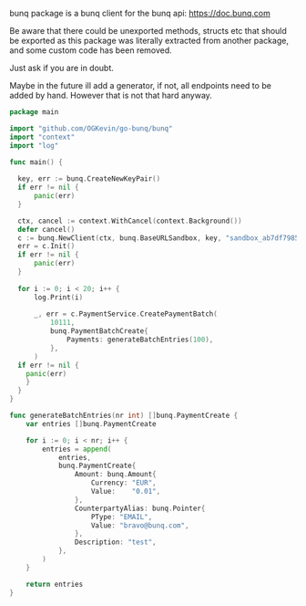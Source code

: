 bunq package is a bunq client for the bunq api: https://doc.bunq.com

Be aware that there could be unexported methods, structs etc that should be exported
as this package was literally extracted from another package, and some custom code has been removed.

Just ask if you are in doubt.

Maybe in the future ill add a generator, if not, all endpoints need to be added by hand. However that is not that hard anyway. 

```go
package main

import "github.com/OGKevin/go-bunq/bunq"
import "context"
import "log"

func main() {
    	
  key, err := bunq.CreateNewKeyPair()
  if err != nil {
      panic(err)
  }

  ctx, cancel := context.WithCancel(context.Background())
  defer cancel()
  c := bunq.NewClient(ctx, bunq.BaseURLSandbox, key, "sandbox_ab7df7985a66133b1abecf42871801edaafe5bc51ef9769f5a032876")
  err = c.Init()
  if err != nil {
      panic(err)
  }
  
  for i := 0; i < 20; i++ {
      log.Print(i)
  
      _, err = c.PaymentService.CreatePaymentBatch(
          10111,
          bunq.PaymentBatchCreate{
              Payments: generateBatchEntries(100),
          },
      )
  if err != nil {
    panic(err)
    }
  }
}

func generateBatchEntries(nr int) []bunq.PaymentCreate {
	var entries []bunq.PaymentCreate

	for i := 0; i < nr; i++ {
		entries = append(
			entries,
			bunq.PaymentCreate{
				Amount: bunq.Amount{
					Currency: "EUR",
					Value:    "0.01",
				},
				CounterpartyAlias: bunq.Pointer{
					PType: "EMAIL",
					Value: "bravo@bunq.com",
				},
				Description: "test",
			},
		)
	}

	return entries
}

```